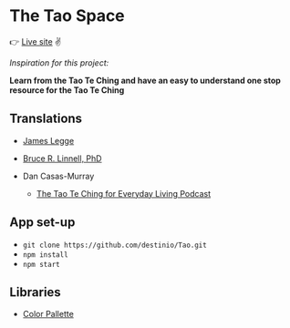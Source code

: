 # The Tao Space

👉 [Live site](https://tao.destin.io) ✌️

_Inspiration for this project:_

**Learn from the Tao Te Ching and have an easy to understand one stop resource for the Tao Te Ching**

## Translations

- [James Legge](https://standardebooks.org/ebooks/laozi/tao-te-ching/james-legge/text/single-page#halftitlepage)

- [Bruce R. Linnell, PhD](https://www.gutenberg.org/files/49965/49965-h/49965-h.htm)

- Dan Casas-Murray
  - [The Tao Te Ching for Everyday Living Podcast](https://open.spotify.com/show/5IyJnaFiFXIDIiWgNmGqxe?si=41a0fec005c14d98)

## App set-up

- `git clone https://github.com/destinio/Tao.git`
- `npm install`
- `npm start`

## Libraries

- [Color Pallette](https://coolors.co/palette/ff595e-ffca3a-8ac926-1982c4-6a4c93)
